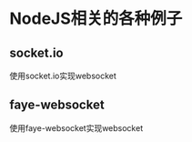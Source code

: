 # NodeJS相关的各种例子 
## socket.io

使用socket.io实现websocket

## faye-websocket

使用faye-websocket实现websocket
